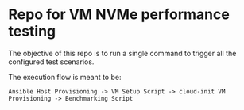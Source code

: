 # Repo for VM NVMe performance testing

The objective of this repo is to run a single command to trigger all the configured test scenarios.

The execution flow is meant to be:

```
Ansible Host Provisioning -> VM Setup Script -> cloud-init VM Provisioning -> Benchmarking Script
```
